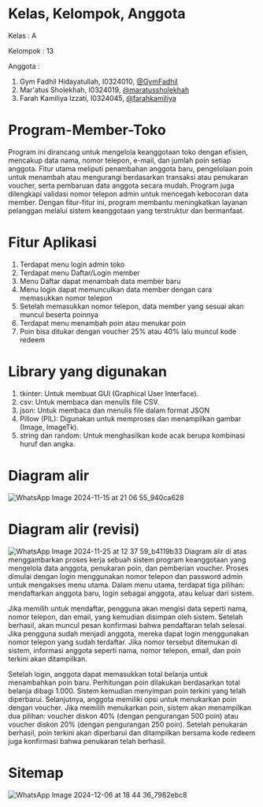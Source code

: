 # Kelas, Kelompok, Anggota
Kelas : A

Kelompok : 13

Anggota :
1. Gym Fadhil Hidayatullah, I0324010, [@GymFadhil](https://github.com/GymFadhil)
2. Mar'atus Sholekhah, I0324019, [@maratussholekhah](https://github.com/maratussholekhah)
3. Farah Kamiliya Izzati, I0324045, [@farahkamiliya](https://github.com/farahkamiliya)

# Program-Member-Toko
Program ini dirancang untuk mengelola keanggotaan toko dengan efisien, mencakup data nama, nomor telepon, e-mail, dan jumlah poin setiap anggota. Fitur utama meliputi penambahan anggota baru, pengelolaan poin untuk menambah atau mengurangi berdasarkan transaksi atau penukaran voucher, serta pembaruan data anggota secara mudah. Program juga dilengkapi validasi nomor telepon admin untuk mencegah kebocoran data member. Dengan fitur-fitur ini, program membantu meningkatkan layanan pelanggan melalui sistem keanggotaan yang terstruktur dan bermanfaat.

# Fitur Aplikasi
1. Terdapat menu login admin toko
2. Terdapat menu Daftar/Login member
3. Menu Daftar dapat menambah data member baru
4. Menu login dapat memunculkan data member dengan cara memasukkan nomor telepon
5. Setelah memasukkan nomor telepon, data member yang sesuai akan muncul beserta poinnya
6. Terdapat menu menambah poin atau menukar poin
7. Poin bisa ditukar dengan voucher 25% atau 40% lalu muncul kode redeem

# Library yang digunakan
1. tkinter: Untuk membuat GUI (Graphical User Interface).
2. csv: Untuk membaca dan menulis file CSV.
3. json: Untuk membaca dan menulis file dalam format JSON
4. Pillow (PIL): Digunakan untuk memproses dan menampilkan gambar (Image, ImageTk).
5. string dan random: Untuk menghasilkan kode acak berupa kombinasi huruf dan angka.

# Diagram alir
![WhatsApp Image 2024-11-15 at 21 06 55_940ca628](https://github.com/user-attachments/assets/66f5b2d1-11ae-4669-bcc7-bf025a8a2ce9)

# Diagram alir (revisi)
![WhatsApp Image 2024-11-25 at 12 37 59_b4119b33](https://github.com/user-attachments/assets/baa63dd8-f089-4b42-ae5f-979027e060b6)
Diagram alir di atas menggambarkan proses kerja sebuah sistem program keanggotaan yang mengelola data anggota, penukaran poin, dan pemberian voucher. Proses dimulai dengan login menggunakan nomor telepon dan password admin untuk mengakses menu utama. Dalam menu utama, terdapat tiga pilihan: mendaftarkan anggota baru, login sebagai anggota, atau keluar dari sistem.

Jika memilih untuk mendaftar, pengguna akan mengisi data seperti nama, nomor telepon, dan email, yang kemudian disimpan oleh sistem. Setelah berhasil, akan muncul pesan konfirmasi bahwa pendaftaran telah selesai. Jika pengguna sudah menjadi anggota, mereka dapat login menggunakan nomor telepon yang sudah terdaftar. Jika nomor tersebut ditemukan di sistem, informasi anggota seperti nama, nomor telepon, email, dan poin terkini akan ditampilkan.

Setelah login, anggota dapat memasukkan total belanja untuk menambahkan poin baru. Perhitungan poin dilakukan berdasarkan total belanja dibagi 1.000. Sistem kemudian menyimpan poin terkini yang telah diperbarui. Selanjutnya, anggota memiliki opsi untuk menukarkan poin dengan voucher. Jika memilih menukarkan poin, sistem akan menampilkan dua pilihan: voucher diskon 40% (dengan pengurangan 500 poin) atau voucher diskon 20% (dengan pengurangan 250 poin). Setelah penukaran berhasil, poin terkini akan diperbarui dan ditampilkan bersama kode redeem juga konfirmasi bahwa penukaran telah berhasil.

# Sitemap
![WhatsApp Image 2024-12-06 at 18 44 36_7982ebc8](https://github.com/user-attachments/assets/4e93d0cc-bdd6-42bc-9c98-61e720723a66)


